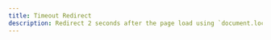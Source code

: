 ```yaml
---
title: Timeout Redirect
description: Redirect 2 seconds after the page load using `document.location`.
---
```


<script>
	setTimeout( function() {
		document.location = 'https://www.google.com/?timeout';
	}, 2000 );
</script>

